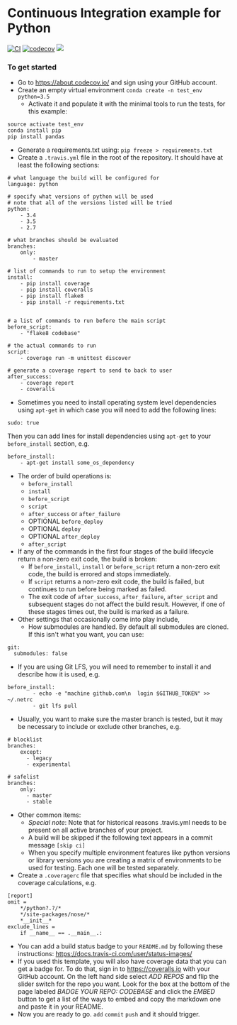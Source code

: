 # Continuous Integration example for Python

[![CI](https://github.com/nlsschim/codebase/actions/workflows/python-package-conda.yml/badge.svg)](https://github.com/nlsschim/codebase/actions/workflows/python-package-conda.yml)
[![codecov](https://codecov.io/gh/nlsschim/codebase/branch/main/graph/badge.svg?token=YRY3QZJVNA)](https://codecov.io/gh/nlsschim/codebase)
![](https://img.shields.io/badge/python-3.9%20%7C%203.10%20%7C%203.11%20%7C%203.12%20%7C%20-green)

### To get started
* Go to https://about.codecov.io/ and sign using your GitHub account.
* Create an empty virtual environment
`conda create -n test_env python=3.5`
  * Activate it and populate it with the minimal tools to run the tests, for this example:
```
source activate test_env
conda install pip
pip install pandas
```
  * Generate a requirements.txt using:
`pip freeze > requirements.txt`
* Create a `.travis.yml` file in the root of the repository.  It should have at least the following sections:
```
# what language the build will be configured for
language: python

# specify what versions of python will be used
# note that all of the versions listed will be tried
python:
    - 3.4
    - 3.5
    - 2.7

# what branches should be evaluated
branches:
    only:
        - master

# list of commands to run to setup the environment
install:
    - pip install coverage
    - pip install coveralls
    - pip install flake8
    - pip install -r requirements.txt


# a list of commands to run before the main script
before_script:
    - "flake8 codebase"

# the actual commands to run
script:
    - coverage run -m unittest discover

# generate a coverage report to send to back to user
after_success:
    - coverage report
    - coveralls

```
* Sometimes you need to install operating system level dependencies using `apt-get` in which case you will need to add the following lines:
```
sudo: true
```
Then you can add lines for install dependencies using `apt-get` to your `before_install` section, e.g.
```
before_install:
    - apt-get install some_os_dependency
```
* The order of build operations is:
  * `before_install`
  * `install`
  * `before_script`
  * `script`
  * `after_success` or `after_failure`
  * OPTIONAL `before_deploy`
  * OPTIONAL `deploy`
  * OPTIONAL `after_deploy`
  * `after_script`
* If any of the commands in the first four stages of the build lifecycle return a non-zero exit code, the build is broken:
  * If `before_install`, `install` or `before_script` return a non-zero exit code, the build is errored and stops immediately.
  * If `script` returns a non-zero exit code, the build is failed, but continues to run before being marked as failed.
  * The exit code of `after_success`, `after_failure`, `after_script` and subsequent stages do not affect the build result. However, if one of these stages times out, the build is marked as a failure.
* Other settings that occasionally come into play include,
  * How submodules are handled.  By default all submodules are cloned.  If this isn't what you want, you can use:
```
git:
  submodules: false
```
  * If you are using Git LFS, you will need to remember to install it and describe how it is used, e.g.
```
before_install:
		- echo -e "machine github.com\n  login $GITHUB_TOKEN" >> ~/.netrc
		- git lfs pull
```
  * Usually, you want to make sure the master branch is tested, but it may be necessary to include or exclude other branches, e.g.
```
# blocklist
branches:
    except:
      - legacy
      - experimental

# safelist
branches:
    only:
      - master
      - stable
```
* Other common items:
  * _Special note_: Note that for historical reasons .travis.yml needs to be present on all active branches of your project.
  * A build will be skipped if the following text appears in a commit message `[skip ci]`
  * When you specify multiple environment features like python versions or library versions you are creating a matrix of environments to be used for testing.  Each one will be tested separately.
* Create a `.coveragerc` file that specifies what should be included in the coverage calculations, e.g.
```
[report]
omit =
    */python?.?/*
    */site-packages/nose/*
    *__init__*
exclude_lines =
    if __name__ == .__main__.:
```
* You can add a build status badge to your `README.md` by following these instructions: https://docs.travis-ci.com/user/status-images/
* If you used this template, you will also have coverage data that you can get a badge for.  To do that, sign in to https://coveralls.io with your GitHub account.  On the left hand side select _ADD REPOS_ and flip the slider switch for the repo you want.  Look for the box at the bottom of the page labeled _BADGE YOUR REPO: CODEBASE_ and click the _EMBED_ button to get a list of the ways to embed and copy the markdown one and paste it in your README.
* Now you are ready to go.  `add` `commit` `push` and it should trigger.
